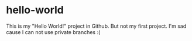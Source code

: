 # hello-world
This is my "Hello World!" project in Github. But not my first project.
I'm sad cause I can not use private branches :(

